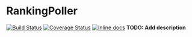 # RankingPoller

[![Build Status](https://travis-ci.org/etherharvest/ranking_poller.svg?branch=master)](https://travis-ci.org/etherharvest/ranking_poller)
[![Coverage Status](https://coveralls.io/repos/github/etherharvest/ranking_poller/badge.svg?branch=master)](https://coveralls.io/github/etherharvest/ranking_poller?branch=master)
[![Inline docs](http://inch-ci.org/github/etherharvest/ranking_poller.svg?branch=master)](http://inch-ci.org/github/etherharvest/ranking_poller)
**TODO: Add description**

